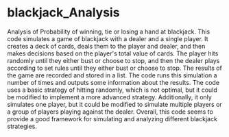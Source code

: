 # blackjack_Analysis
Analysis of Probability of winning, tie or losing a hand at blackjack.
This code simulates a game of blackjack with a dealer and a single player. It creates a deck of cards, deals them to the player and dealer, and then makes decisions based on the player's total value of cards. The player hits randomly until they either bust or choose to stop, and then the dealer plays according to set rules until they either bust or choose to stop. The results of the game are recorded and stored in a list. The code runs this simulation a number of times and outputs some information about the results.
The code uses a basic strategy of hitting randomly, which is not optimal, but it could be modified to implement a more advanced strategy. Additionally, it only simulates one player, but it could be modified to simulate multiple players or a group of players playing against the dealer. Overall, this code seems to provide a good framework for simulating and analyzing different blackjack strategies.
